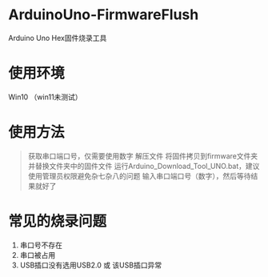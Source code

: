 # ArduinoUno-FirmwareFlush
Arduino Uno Hex固件烧录工具

# 使用环境
Win10 （win11未测试）

# 使用方法
> 获取串口端口号，仅需要使用数字
> 解压文件
> 将固件拷贝到firmware文件夹并替换文件夹中的固件文件
> 运行Arduino_Download_Tool_UNO.bat，建议使用管理员权限避免杂七杂八的问题
> 输入串口端口号（数字），然后等待结果就好了

# 常见的烧录问题
1. 串口号不存在
2. 串口被占用
3. USB插口没有选用USB2.0 或 该USB插口异常
